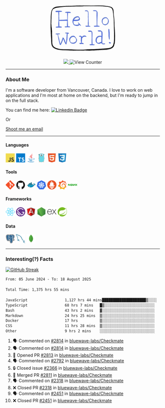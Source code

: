 <div align="center">
    <img src="./img/hello_world.webp" height="200px" width="">
    <div>
        <a href="https://www.linkedin.com/in/ajhollid">
            <img src="https://img.shields.io/badge/LinkedIn-blue"/>
        </a>
        <img src="https://komarev.com/ghpvc/?username=ajhollid&color=yellow" alt="View Counter">
    </div>
</div>

---

### About Me

I'm a software developer from Vancouver, Canada. I love to work on web applications and I'm most at home on the backend, but I'm ready to jump in on the full stack.

You can find me here: [![Linkedin Badge](https://img.shields.io/badge/-ajhollid-blue?style=flat&logo=Linkedin&logoColor=white)](https://www.linkedin.com/in/ajhollid)

Or

[Shoot me an email](mailto:ajhollid@gmail.com)

---

#### Languages

<div>
    <img src="./img/devicons/javascript-original.svg" width=30 height=30 alt="JavaScript">
    <img src="/img/devicons/typescript-original.svg" width=30 height=30 alt="TypeScript">
    <img src="./img/devicons/java-original.svg" width=30 height=30 alt="Java">
    <img src="./img/devicons/go-original.svg" width=30 height=30 alt="Golang">
    <img src="./img/devicons/html5-original.svg" width=30 height=30 alt="HTML 5">
    <img src="./img/devicons/css3-original.svg" width=30 height=30 alt="CSS 3">
</div>

#### Tools

<div>
    <img src="./img/devicons/git-original.svg" width=30 height=30 alt="Git">
    <img src="./img/devicons/github-original.svg" width=30 height=30 alt="Github">
    <img src="./img/devicons/docker-original.svg" width=30 
    height=30 alt="Docker">
    <img src="./img/devicons/kubernetes-original.svg" width=30 height=30 alt="K8">
    <img src="./img/devicons/prometheus-original.svg" width=30 height=30 alt="Prometheus">
    <img src="./img/devicons/grafana-original.svg" width=30 height=30 alt="Grafana">
    <img src="./img/devicons/nginx-original.svg" width=30 height=30 alt="Nginx">
</div>

#### Frameworks

<div>
    <img src="./img/devicons/react-original.svg" width=30 height=30 alt="React">
    <img src="./img/devicons/gatsby-original.svg" width=30 height=30 alt="Gatsby">
    <img src="./img/devicons/angularjs-original.svg" width=30 height=30 alt="AngularJS">
    <img src="./img/devicons/nodejs-original.svg" width=30 height=30 alt="NodeJS">
    <img src="./img/devicons/express-original.svg" width=30 height=30 alt="Express">
    <img src="./img/devicons/spring-original.svg" width=30 height=30 alt="Spring">
</div>

#### Data

<div>
    <img src="./img/devicons/postgresql-original.svg" width=30 height=30 alt="Postgresql">
    <img src="./img/devicons/mysql-original.svg" width=30 height=30 alt="Mysql">
    <img src="./img/devicons/mongodb-original.svg" width=30 height=30 alt="MongoDB">
</div>

---

### Interesting(?) Facts

[![GitHub Streak](http://github-readme-streak-stats.herokuapp.com?user=ajhollid)](https://git.io/streak-stats)

 <!--START_SECTION:waka-->

```txt
From: 05 June 2024 - To: 18 August 2025

Total Time: 1,375 hrs 55 mins

JavaScript                 1,127 hrs 44 mins████████████████████▒░░░░   81.43 %
TypeScript                 68 hrs 7 mins   █▒░░░░░░░░░░░░░░░░░░░░░░░   04.92 %
Bash                       43 hrs 2 mins   ▓░░░░░░░░░░░░░░░░░░░░░░░░   03.11 %
Markdown                   24 hrs 25 mins  ▒░░░░░░░░░░░░░░░░░░░░░░░░   01.76 %
Docker                     17 hrs          ▒░░░░░░░░░░░░░░░░░░░░░░░░   01.23 %
CSS                        11 hrs 28 mins  ▒░░░░░░░░░░░░░░░░░░░░░░░░   00.83 %
Other                      9 hrs 2 mins    ░░░░░░░░░░░░░░░░░░░░░░░░░   00.65 %
```

<!--END_SECTION:waka-->


<!--START_SECTION:activity-->
1. 🗣 Commented on [#2814](https://github.com/bluewave-labs/Checkmate/issues/2814#issuecomment-3202852807) in [bluewave-labs/Checkmate](https://github.com/bluewave-labs/Checkmate)
2. 🗣 Commented on [#2814](https://github.com/bluewave-labs/Checkmate/issues/2814#issuecomment-3201366235) in [bluewave-labs/Checkmate](https://github.com/bluewave-labs/Checkmate)
3. 💪 Opened PR [#2813](https://github.com/bluewave-labs/Checkmate/pull/2813) in [bluewave-labs/Checkmate](https://github.com/bluewave-labs/Checkmate)
4. 🗣 Commented on [#2792](https://github.com/bluewave-labs/Checkmate/issues/2792#issuecomment-3198480003) in [bluewave-labs/Checkmate](https://github.com/bluewave-labs/Checkmate)
5. 🔒 Closed issue [#2366](https://github.com/bluewave-labs/Checkmate/issues/2366) in [bluewave-labs/Checkmate](https://github.com/bluewave-labs/Checkmate)
6. 🎉 Merged PR [#2811](https://github.com/bluewave-labs/Checkmate/pull/2811) in [bluewave-labs/Checkmate](https://github.com/bluewave-labs/Checkmate)
7. 🗣 Commented on [#2318](https://github.com/bluewave-labs/Checkmate/pull/2318#issuecomment-3198382699) in [bluewave-labs/Checkmate](https://github.com/bluewave-labs/Checkmate)
8. ❌ Closed PR [#2318](https://github.com/bluewave-labs/Checkmate/pull/2318) in [bluewave-labs/Checkmate](https://github.com/bluewave-labs/Checkmate)
9. 🗣 Commented on [#2451](https://github.com/bluewave-labs/Checkmate/pull/2451#issuecomment-3198381960) in [bluewave-labs/Checkmate](https://github.com/bluewave-labs/Checkmate)
10. ❌ Closed PR [#2451](https://github.com/bluewave-labs/Checkmate/pull/2451) in [bluewave-labs/Checkmate](https://github.com/bluewave-labs/Checkmate)
<!--END_SECTION:activity-->
